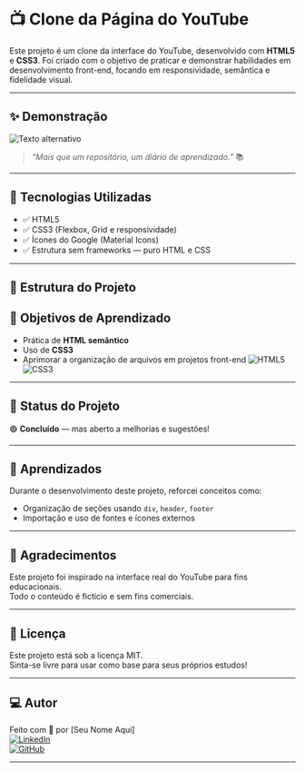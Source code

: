 # 📺 Clone da Página do YouTube

Este projeto é um clone da interface do YouTube, desenvolvido com **HTML5** e **CSS3**. Foi criado com o objetivo de praticar e demonstrar habilidades em desenvolvimento front-end, focando em responsividade, semântica e fidelidade visual.

---

## ✨ Demonstração

![Texto alternativo](./assets/página.png)


> _"Mais que um repositório, um diário de aprendizado."_ 📚

---

## 🚀 Tecnologias Utilizadas

- ✅ HTML5
- ✅ CSS3 (Flexbox, Grid e responsividade)
- ✅ Ícones do Google (Material Icons)
- ✅ Estrutura sem frameworks — puro HTML e CSS

---

## 📂 Estrutura do Projeto



## 🎯 Objetivos de Aprendizado

- Prática de **HTML semântico**
- Uso de **CSS3**
- Aprimorar a organização de arquivos em projetos front-end
![HTML5](https://img.shields.io/badge/html5-%23E34F26.svg?style=for-the-badge&logo=html5&logoColor=white) ![CSS3](https://img.shields.io/badge/css3-%231572B6.svg?style=for-the-badge&logo=css3&logoColor=white)

---

## 📌 Status do Projeto

🟢 **Concluído** — mas aberto a melhorias e sugestões!

---

## 🧠 Aprendizados

Durante o desenvolvimento deste projeto, reforcei conceitos como:

- Organização de seções usando `div`, `header`, `footer`
- Importação e uso de fontes e ícones externos

---

## 🙌 Agradecimentos

Este projeto foi inspirado na interface real do YouTube para fins educacionais.  
Todo o conteúdo é fictício e sem fins comerciais.

---

## 📎 Licença

Este projeto está sob a licença MIT.  
Sinta-se livre para usar como base para seus próprios estudos!

---

## 💻 Autor

Feito com 💙 por [Seu Nome Aqui]  
[![LinkedIn](https://img.shields.io/badge/LinkedIn-000?style=for-the-badge&logo=linkedin&logoColor=0E76A8)](https://www.linkedin.com/in/samira-santos-92364911a/)  
[![GitHub](https://img.shields.io/badge/GitHub-000?style=for-the-badge&logo=github&logoColor=white)](https://github.com/samirasfonseca)

---
